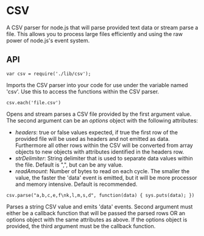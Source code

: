 CSV
===

A CSV parser for node.js that will parse provided text data or stream parse a file. This allows you to process large files efficiently and using the raw power of node.js's event system.

API
---

`var csv = require('./lib/csv');`

Imports the CSV parser into your code for use under the variable named 'csv'. Use this to access the functions within the CSV parser.

`csv.each('file.csv')`

Opens and stream parses a CSV file provided by the first argument value. The second argument can be an _options_ object with the following attributes:

  * _headers_: true or false values expected, if true the first row of the provided file will be used as headers and not emitted as data. Furthermore all other rows within the CSV will be converted from array objects to new objects with attributes identified in the headers row.
  * _strDelimiter_: String delimiter that is used to separate data values within the file. Default is ",", but can be any value.
  * _readAmount_: Number of bytes to read on each cycle. The smaller the value, the faster the 'data' event is emitted, but it will be more processor and memory intensive. Default is recommended.

`csv.parse("a,b,c,e,f\nk,l,m,s,d", function(data) { sys.puts(data); })`

Parses a string CSV value and emits 'data' events. Second argument must either be a callback function that will be passed the parsed rows OR an options object with the same attributes as above. If the options object is provided, the third argument must be the callback function.